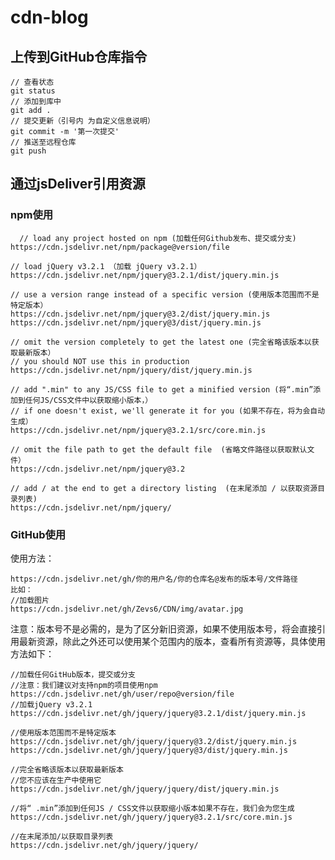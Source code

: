 # cdn-blog

## 上传到GitHub仓库指令
    // 查看状态
	git status
	// 添加到库中
	git add .
	// 提交更新（引号内 为自定义信息说明）
	git commit -m '第一次提交'
	// 推送至远程仓库 
	git push
  ##  通过jsDeliver引用资源 ##
  ### npm使用 ###
      // load any project hosted on npm (加载任何Github发布、提交或分支)
	https://cdn.jsdelivr.net/npm/package@version/file

	// load jQuery v3.2.1 （加载 jQuery v3.2.1）
	https://cdn.jsdelivr.net/npm/jquery@3.2.1/dist/jquery.min.js

	// use a version range instead of a specific version (使用版本范围而不是特定版本）
	https://cdn.jsdelivr.net/npm/jquery@3.2/dist/jquery.min.js
	https://cdn.jsdelivr.net/npm/jquery@3/dist/jquery.min.js

	// omit the version completely to get the latest one (完全省略该版本以获取最新版本）
	// you should NOT use this in production
	https://cdn.jsdelivr.net/npm/jquery/dist/jquery.min.js

	// add ".min" to any JS/CSS file to get a minified version (将“.min”添加到任何JS/CSS文件中以获取缩小版本，）
	// if one doesn't exist, we'll generate it for you (如果不存在，将为会自动生成）
	https://cdn.jsdelivr.net/npm/jquery@3.2.1/src/core.min.js

	// omit the file path to get the default file  (省略文件路径以获取默认文件）
	https://cdn.jsdelivr.net/npm/jquery@3.2

	// add / at the end to get a directory listing  (在末尾添加 / 以获取资源目录列表)
	https://cdn.jsdelivr.net/npm/jquery/
  ### GitHub使用 ###
  使用方法： 
 
    https://cdn.jsdelivr.net/gh/你的用户名/你的仓库名@发布的版本号/文件路径
	比如：
	//加载图片
	https://cdn.jsdelivr.net/gh/Zevs6/CDN/img/avatar.jpg

注意：版本号不是必需的，是为了区分新旧资源，如果不使用版本号，将会直接引用最新资源，除此之外还可以使用某个范围内的版本，查看所有资源等，具体使用方法如下：

    //加载任何GitHub版本，提交或分支
	//注意：我们建议对支持npm的项目使用npm
	https://cdn.jsdelivr.net/gh/user/repo@version/file
	//加载jQuery v3.2.1
	https://cdn.jsdelivr.net/gh/jquery/jquery@3.2.1/dist/jquery.min.js

	//使用版本范围而不是特定版本
	https://cdn.jsdelivr.net/gh/jquery/jquery@3.2/dist/jquery.min.js
	https://cdn.jsdelivr.net/gh/jquery/jquery@3/dist/jquery.min.js

	//完全省略该版本以获取最新版本
	//您不应该在生产中使用它
	https://cdn.jsdelivr.net/gh/jquery/jquery/dist/jquery.min.js

	//将“ .min”添加到任何JS / CSS文件以获取缩小版本如果不存在，我们会为您生成
	https://cdn.jsdelivr.net/gh/jquery/jquery@3.2.1/src/core.min.js

	//在末尾添加/以获取目录列表
	https://cdn.jsdelivr.net/gh/jquery/jquery/
